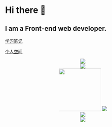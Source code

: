 # Hi there 👋

<!-- **135xyq/135xyq** is a ✨ _special_ ✨ repository because its `README.md` (this file) appears on your GitHub profile. -->

<!-- Here are some ideas to get you started:

- 🔭 I’m currently working on ...
- 🌱 I’m currently learning ...
- 👯 I’m looking to collaborate on ...
- 🤔 I’m looking for help with ...
- 💬 Ask me about ...
- 📫 How to reach me: ...
- 😄 Pronouns: ...
- ⚡ Fun fact: ...
 -->
                   
## I am a Front-end web developer.


[学习笔记](https://xyq135.com/)  

[个人空间](http://xyq135.top/)

<div align="center"> <img src="https://github-readme-streak-stats.herokuapp.com/?user=135xyq" /> </div>

 <div align="center"> <img src="https://github-profile-trophy.vercel.app/?username=135xyq" /> </div>


 
 <div align="center">
    <img height="137px" src="https://github-readme-stats.vercel.app/api?username=135xyq&hide_title=true&hide_border=true&show_icons=trueline_height=21&text_color=000&icon_color=000&bg_color=0,ea6161,ffc64d,fffc4d,52fa5a&theme=graywhite" />     <img src="https://github-readme-stats.vercel.app/api/top-langs/?username=135xyq&hide_title=true&hide_border=true&layout=compact&langs_count=6&text_color=000&icon_color=fff&bg_color=0,52fa5a,4dfcff,c64dff&theme=graywhite" />
 
 </div>
 
 
 
 <div align="center"> <img src="https://activity-graph.herokuapp.com/graph?username=135xyq&theme=xcode" /> </div>
 
 <div align="center"> <img src="https://visitor-badge.glitch.me/badge?page_id=135xyq" /> </div>
 
<!--  
 <div align="center"> <img src="https://github-readme-streak-stats.herokuapp.com/?user=135xyq" /> </div> -->
